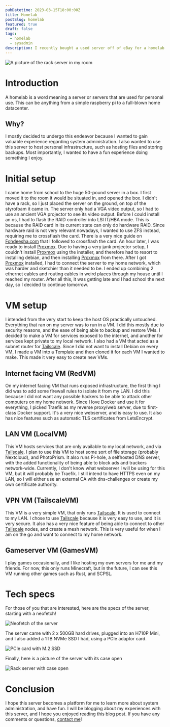 ```yaml
---
pubDatetime: 2023-03-15T18:00:00Z
title: Homelab
postSlug: homelab
featured: true
draft: false
tags:
  - homelab
  - sysadmin
description: I recently bought a used server off of eBay for a homelab. Here I will be documenting the setup process from start to finish.
---
```


![A picture of the rack server in my room](@assets/homelab/server-front.jpg)

# Introduction

A homelab is a word meaning a server or servers that are used for personal use. This can be anything from a simple raspberry pi to a full-blown home datacenter.

## Why?

I mostly decided to undergo this endeavor because I wanted to gain valuable experience regarding system administration. I also wanted to use this server to host personal infrastructure, such as hosting files and storing backups.
Most importantly, I wanted to have a fun experience doing something I enjoy.

# Initial setup

I came home from school to the huge 50-pound server in a box. I first moved it to the room it would be situated in, and opened the box.
I didn't have a rack, so I just placed the server on the ground, on top of the styrofoam it came in. The server only had a VGA video output, so I had to use an ancient VGA projector to see its video output.
Before I could install an os, I had to flash the RAID controller into LSI IT/HBA mode. This is because the RAID card in its current state can only do hardware RAID. Since hardware raid is not very relevant nowadays, I wanted to use ZFS instead, requiring me to crossflash the card.
There is a very nice guide on [Fohdeesha.com](https://fohdeesha.com/docs/perc.html) that I followed to crossflash the card. An hour later, I was ready to install [Proxmox](https://www.proxmox.com/en/proxmox-ve). Due to having a very jank projector setup, I couldn't install [Proxmox](https://www.proxmox.com/en/proxmox-ve) using the installer, and therefore had to resort to installing debian, and then installing [Proxmox](https://www.proxmox.com/en/proxmox-ve) from there.
After I got [Proxmox](https://www.proxmox.com/en/proxmox-ve) installed, I had to connect the server to my home network, which was harder and sketchier than it needed to be. I ended up combining 2 ethernet cables and routing cables in weird places through my house until I reached my router. After all this, it was getting late and I had school the next day, so I decided to continue tomorrow.

# VM setup

I intended from the very start to keep the host OS practically untouched. Everything that ran on my server was to run in a VM. I did this mostly due to security reasons, and the ease of being able to backup and restore VMs. I decided to make a VM for services exposed to the internet, and another for services kept private to my local network. I also had a VM that acted as a subnet router for [Tailscale](https://tailscale.com/).
Since I did not want to install Debian on every VM, I made a VM into a Template and then cloned it for each VM I wanted to make. This made it very easy to create new VMs.

## Internet facing VM (RedVM)

On my internet facing VM that runs exposed infrastructure, the first thing I did was to add some firewall rules to isolate it from my LAN. I did this because I did not want any possible hackers to be able to attack other computers on my home network. Since I love Docker and use it for everything, I picked Traefik as my reverse proxy/web server, due to first-class Docker support.
It's a very nice webserver, and is easy to use. It also has nice features such as automatic TLS certificates from LetsEncrypt.

## LAN VM (LocalVM)

This VM hosts services that are only available to my local network, and via [Tailscale](https://tailscale.com/). I plan to use this VM to host some sort of file storage (probably Nextcloud), and PhotoPrism. It also runs Pi-hole, a selfhosted DNS server, with the added functionality of being able to block ads and trackers network-wide.
Currently, I don't know what webserver I will be using for this VM, but it will probably be Traefik. I still intend to have HTTPS even on my LAN, so I will either use an external CA with dns-challenges or create my own certificate authority.

## VPN VM (TailscaleVM)

This VM is a very simple VM, that only runs [Tailscale](https://tailscale.com/). It is used to connect to my LAN. I chose to use [Tailscale](https://tailscale.com/) because it is very easy to use, and it is very secure. It also has a very nice feature of being able to connect to other [Tailscale](https://tailscale.com/) nodes, and create a mesh network. This is very useful for when I am on the go and want to connect to my home network.

## Gameserver VM (GamesVM)

I play games occasionally, and I like hosting my own servers for me and my friends. For now, this only runs Minecraft, but in the future, I can see this VM running other games such as Rust, and SCPSL.

# Tech specs

For those of you that are interested, here are the specs of the server, starting with a neofetch!

![Neofetch of the server](@assets/homelab/neofetch.jpeg)

The server came with 2 x 500GB hard drives, plugged into an H710P Mini, and I also added a 1TB NVMe SSD I had, using a PCIe adaptor card.

![PCIe card with M.2 SSD](@assets/homelab/nvme-card.png)

Finally, here is a picture of the server with its case open

![Rack server with case open](@assets/homelab/server-internals.png)

# Conclusion

I hope this server becomes a platform for me to learn more about system administration, and have fun. I will be blogging about my experiences with this server, and I hope you enjoyed reading this blog post. If you have any comments or questions, [contact me](/contact)!

